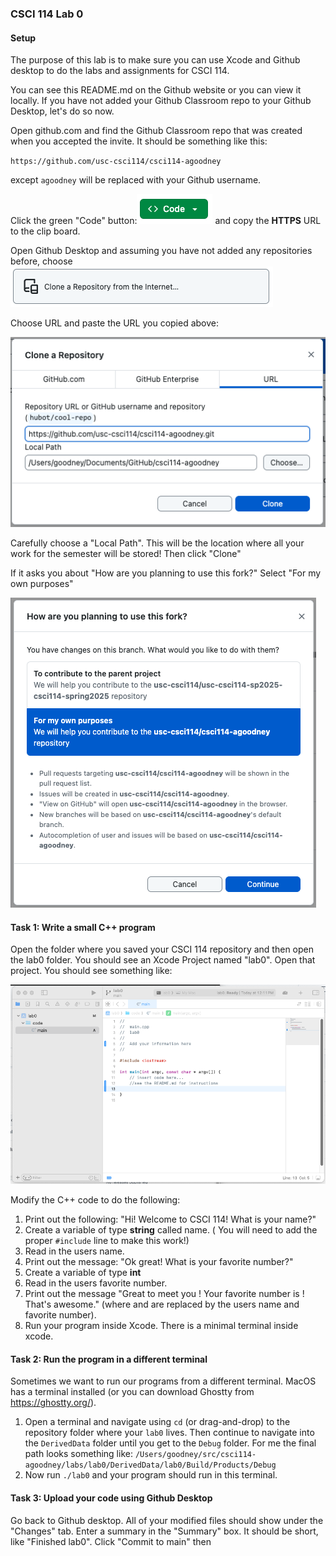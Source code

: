 ### CSCI 114 Lab 0
#### Setup

The purpose of this lab is to make sure you can use Xcode and Github desktop to do the labs and assignments for CSCI 114.

You can see this README.md on the Github website or you can view it locally. If you have not added your Github Classroom repo to your Github Desktop, let's do so now.

Open github.com and find the Github Classroom repo that was created when you accepted the invite. It should be something like this:

`https://github.com/usc-csci114/csci114-agoodney`

except `agoodney` will be replaced with your Github username.

Click the green "Code" button:![](./img/code.png) and copy the **HTTPS** URL to the clip board.

Open Github Desktop and assuming you have not added any repositories before, choose ![image-20250106123209687](./img/clone.png)

Choose URL and paste the URL you copied above:

![image-20250106123422007](./img/url.png)

Carefully choose a "Local Path". This will be the location where all your work for the semester will be stored! Then click "Clone"

If it asks you about "How are you planning to use this fork?" Select "For my own purposes"

![image-20250106123659005](./img/image-20250106123659005.png)

#### Task 1: Write a small C++ program

Open the folder where you saved your CSCI 114 repository and then open the lab0 folder. You should see an Xcode Project named "lab0". Open that project. You should see something like:

![image-20250106124259421](./img/image-20250106124259421.png)

Modify the C++ code to do the following:

1. Print out the following: "Hi! Welcome to CSCI 114! What is your name?"
2. Create a variable of type **string** called name. ( You will need to add the proper `#include` line to make this work!)
3. Read in the users name.
4. Print out the message: "Ok great! What is your favorite number?" 
5. Create a variable of type **int**
6. Read in the users favorite number.
7. Print out the message "Great to meet you <name>! Your favorite number is <num>! That's awesome." (where <name> and <num> are replaced by the users name and favorite number).
8. Run your program inside Xcode. There is a minimal terminal inside xcode.

#### Task 2: Run the program in a different terminal

Sometimes we want to run our programs from a different terminal. MacOS has a terminal installed (or you can download Ghostty from https://ghostty.org/).

1. Open a terminal and navigate using `cd` (or drag-and-drop) to the repository folder where your `lab0` lives. Then continue to navigate into the `DerivedData` folder until you get to the `Debug` folder. For me the final path looks something like: 
   `/Users/goodney/src/csci114-agoodney/labs/lab0/DerivedData/lab0/Build/Products/Debug`
2. Now run `./lab0`  and your program should run in this terminal.

#### Task 3: Upload your code using Github Desktop

Go back to Github desktop. All of your modified files should show under the "Changes" tab. Enter a summary in the "Summary" box. It should be short, like "Finished lab0". Click "Commit to main" then 